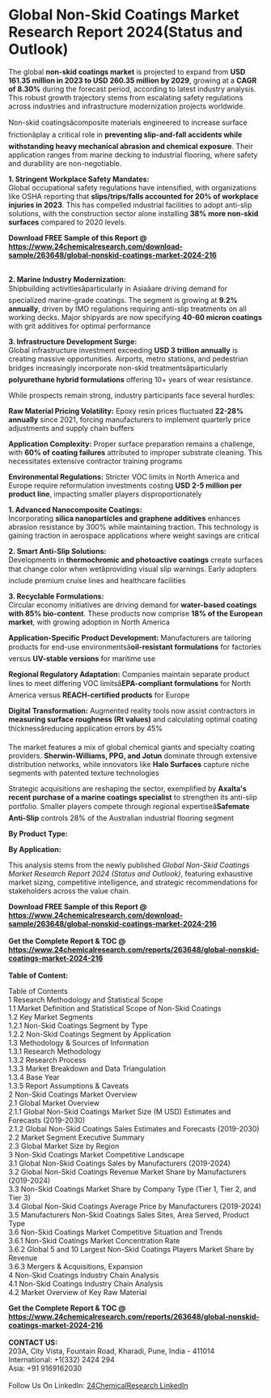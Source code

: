 <h1>Global Non-Skid Coatings Market Research Report 2024(Status and Outlook)</h1><p>The global <strong>non-skid coatings market</strong> is projected to expand from <strong>USD 161.35 million in 2023 to USD 260.35 million by 2029</strong>, growing at a <strong>CAGR of 8.30%</strong> during the forecast period, according to latest industry analysis. This robust growth trajectory stems from escalating safety regulations across industries and infrastructure modernization projects worldwide.</p><p>Non-skid coatingsâcomposite materials engineered to increase surface frictionâplay a critical role in <strong>preventing slip-and-fall accidents while withstanding heavy mechanical abrasion and chemical exposure</strong>. Their application ranges from marine decking to industrial flooring, where safety and durability are non-negotiable.</p><p><strong>1. Stringent Workplace Safety Mandates:</strong><br>
Global occupational safety regulations have intensified, with organizations like OSHA reporting that <strong>slips/trips/falls accounted for 20% of workplace injuries in 2023</strong>. This has compelled industrial facilities to adopt anti-slip solutions, with the construction sector alone installing <strong>38% more non-skid surfaces</strong> compared to 2020 levels.</p><div><b>Download FREE Sample of this Report @ 
            <a href="https://www.24chemicalresearch.com/download-sample/263648/global-nonskid-coatings-market-2024-216">
            https://www.24chemicalresearch.com/download-sample/263648/global-nonskid-coatings-market-2024-216</a></b></div><br><p><strong>2. Marine Industry Modernization:</strong><br>
Shipbuilding activitiesâparticularly in Asiaâare driving demand for specialized marine-grade coatings. The segment is growing at <strong>9.2% annually</strong>, driven by IMO regulations requiring anti-slip treatments on all working decks. Major shipyards are now specifying <strong>40-60 micron coatings</strong> with grit additives for optimal performance</p><p><strong>3. Infrastructure Development Surge:</strong><br>
Global infrastructure investment exceeding <strong>USD 3 trillion annually</strong> is creating massive opportunities. Airports, metro stations, and pedestrian bridges increasingly incorporate non-skid treatmentsâparticularly <strong>polyurethane hybrid formulations</strong> offering 10+ years of wear resistance.</p><p>While prospects remain strong, industry participants face several hurdles:</p><p><strong>Raw Material Pricing Volatility:</strong> Epoxy resin prices fluctuated <strong>22-28% annually</strong> since 2021, forcing manufacturers to implement quarterly price adjustments and supply chain buffers</p><p><strong>Application Complexity:</strong> Proper surface preparation remains a challenge, with <strong>60% of coating failures</strong> attributed to improper substrate cleaning. This necessitates extensive contractor training programs</p><p><strong>Environmental Regulations:</strong> Stricter VOC limits in North America and Europe require reformulation investments costing <strong>USD 2-5 million per product line</strong>, impacting smaller players disproportionately</p><p><strong>1. Advanced Nanocomposite Coatings:</strong><br>
Incorporating <strong>silica nanoparticles and graphene additives</strong> enhances abrasion resistance by 300% while maintaining traction. This technology is gaining traction in aerospace applications where weight savings are critical</p><p><strong>2. Smart Anti-Slip Solutions:</strong><br>
Developments in <strong>thermochromic and photoactive coatings</strong> create surfaces that change color when wetâproviding visual slip warnings. Early adopters include premium cruise lines and healthcare facilities</p><p><strong>3. Recyclable Formulations:</strong><br>
Circular economy initiatives are driving demand for <strong>water-based coatings with 85% bio-content</strong>. These products now comprise <strong>18% of the European market</strong>, with growing adoption in North America</p><p><strong>Application-Specific Product Development:</strong> Manufacturers are tailoring products for end-use environmentsâ<strong>oil-resistant formulations</strong> for factories versus <strong>UV-stable versions</strong> for maritime use</p><p><strong>Regional Regulatory Adaptation:</strong> Companies maintain separate product lines to meet differing VOC limitsâ<strong>EPA-compliant formulations</strong> for North America versus <strong>REACH-certified products</strong> for Europe</p><p><strong>Digital Transformation:</strong> Augmented reality tools now assist contractors in <strong>measuring surface roughness (Rt values)</strong> and calculating optimal coating thicknessâreducing application errors by 45%</p><p>The market features a mix of global chemical giants and specialty coating providers. <strong>Sherwin-Williams, PPG, and Jotun</strong> dominate through extensive distribution networks, while innovators like <strong>Halo Surfaces</strong> capture niche segments with patented texture technologies</p><p>Strategic acquisitions are reshaping the sector, exemplified by <strong>Axalta's recent purchase of a marine coatings specialist</strong> to strengthen its anti-slip portfolio. Smaller players compete through regional expertiseâ<strong>Safemate Anti-Slip</strong> controls 28% of the Australian industrial flooring segment</p><p><strong>By Product Type:</strong></p><p><strong>By Application:</strong></p><p>This analysis stems from the newly published <em>Global Non-Skid Coatings Market Research Report 2024 (Status and Outlook)</em>, featuring exhaustive market sizing, competitive intelligence, and strategic recommendations for stakeholders across the value chain.</p><div><b>Download FREE Sample of this Report @ 
            <a href="https://www.24chemicalresearch.com/download-sample/263648/global-nonskid-coatings-market-2024-216">
            https://www.24chemicalresearch.com/download-sample/263648/global-nonskid-coatings-market-2024-216</a></b></div><br><div><b>Get the Complete Report & TOC @ 
            <a href="https://www.24chemicalresearch.com/reports/263648/global-nonskid-coatings-market-2024-216">
            https://www.24chemicalresearch.com/reports/263648/global-nonskid-coatings-market-2024-216</a></b></div><br>
            <b>Table of Content:</b><p>Table of Contents<br />
1 Research Methodology and Statistical Scope<br />
1.1 Market Definition and Statistical Scope of Non-Skid Coatings<br />
1.2 Key Market Segments<br />
1.2.1 Non-Skid Coatings Segment by Type<br />
1.2.2 Non-Skid Coatings Segment by Application<br />
1.3 Methodology & Sources of Information<br />
1.3.1 Research Methodology<br />
1.3.2 Research Process<br />
1.3.3 Market Breakdown and Data Triangulation<br />
1.3.4 Base Year<br />
1.3.5 Report Assumptions & Caveats<br />
2 Non-Skid Coatings Market Overview<br />
2.1 Global Market Overview<br />
2.1.1 Global Non-Skid Coatings Market Size (M USD) Estimates and Forecasts (2019-2030)<br />
2.1.2 Global Non-Skid Coatings Sales Estimates and Forecasts (2019-2030)<br />
2.2 Market Segment Executive Summary<br />
2.3 Global Market Size by Region<br />
3 Non-Skid Coatings Market Competitive Landscape<br />
3.1 Global Non-Skid Coatings Sales by Manufacturers (2019-2024)<br />
3.2 Global Non-Skid Coatings Revenue Market Share by Manufacturers (2019-2024)<br />
3.3 Non-Skid Coatings Market Share by Company Type (Tier 1, Tier 2, and Tier 3)<br />
3.4 Global Non-Skid Coatings Average Price by Manufacturers (2019-2024)<br />
3.5 Manufacturers Non-Skid Coatings Sales Sites, Area Served, Product Type<br />
3.6 Non-Skid Coatings Market Competitive Situation and Trends<br />
3.6.1 Non-Skid Coatings Market Concentration Rate<br />
3.6.2 Global 5 and 10 Largest Non-Skid Coatings Players Market Share by Revenue<br />
3.6.3 Mergers & Acquisitions, Expansion<br />
4 Non-Skid Coatings Industry Chain Analysis<br />
4.1 Non-Skid Coatings Industry Chain Analysis<br />
4.2 Market Overview of Key Raw Material</p><div><b>Get the Complete Report & TOC @ 
            <a href="https://www.24chemicalresearch.com/reports/263648/global-nonskid-coatings-market-2024-216">
            https://www.24chemicalresearch.com/reports/263648/global-nonskid-coatings-market-2024-216</a></b></div><br><b>CONTACT US:</b><br>
            203A, City Vista, Fountain Road, Kharadi, Pune, India - 411014<br>
            International: +1(332) 2424 294<br>
            Asia: +91 9169162030 <br><br>
            Follow Us On LinkedIn: <a href="https://www.linkedin.com/company/24chemicalresearch/">24ChemicalResearch LinkedIn</a>